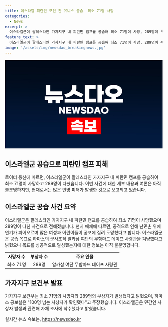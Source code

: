 ```yaml
---
title: 이스라엘 피란민 모인 칸 유니스 공습  최소 71명 사망
categories:
  - News
excerpt: >
  이스라엘군이 팔레스타인 가자지구 내 피란민 캠프를 공습해 최소 71명이 사망, 289명이 부상을 입었습니다. 공격으로 인도주의 구역이었던 알마와시는 폭격당해 난민들이 공포에 질리며 도망쳤고, 5발 이상의 포탄과 미사일이 떨어졌다는 목격담도 전해졌습니다. 이스라엘군은 하마스의 무함마드 데이프 사령관을 겨냥했으나 효과에 대한 불분명함이 제기되고 있습니다. 가자지구 보건부는 최소 71명의 사망과 289명의 부상을 보고하였으며, 하마스 공보실은 100명 이상의 사상자가 있다고 주장했습니다. 이스라엘군은 민간인 사상자 발생과 관련해 자체 조사에 착수했다고 밝혔습니다.
feature_text: >
  이스라엘군이 팔레스타인 가자지구 내 피란민 캠프를 공습해 최소 71명이 사망, 289명이 부상을 입었습니다. 공격으로 인도주의 구역이었던 알마와시는 폭격당해 난민들이 공포에 질리며 도망쳤고, 5발 이상의 포탄과 미사일이 떨어졌다는 목격담도 전해졌습니다. 이스라엘군은 하마스의 무함마드 데이프 사령관을 겨냥했으나 효과에 대한 불분명함이 제기되고 있습니다. 가자지구 보건부는 최소 71명의 사망과 289명의 부상을 보고하였으며, 하마스 공보실은 100명 이상의 사상자가 있다고 주장했습니다. 이스라엘군은 민간인 사상자 발생과 관련해 자체 조사에 착수했다고 밝혔습니다.
image: '/assets/img/newsdao_breakingnews.jpg'
---
```


<p><img src="/assets/img/newsdao_breakingnews.jpg" alt="implanttips 속보" /></p>

<h2 data-ke-size="size26">이스라엘군 공습으로 피란민 캠프 피해</h2>

<p data-ke-size="size16">로이터 통신에 따르면, 이스라엘군이 팔레스타인 가자지구 내 피란민 캠프를 공습하여 최소 71명이 사망하고 289명이 다쳤습니다. 이번 사건에 대한 세부 내용과 여론은 아직 불분명하지만, 현재로서는 많은 인명 피해가 발생한 것으로 보고되고 있습니다.</p>

<h2 data-ke-size="size24">이스라엘군 공습 사건 요약</h2>

<p data-ke-size="size16">이스라엘군은 팔레스타인 가자지구 내 피란민 캠프를 공습하여 최소 71명이 사망했으며 289명이 다친 사건으로 전해졌습니다. 현지 매체에 따르면, 공격으로 인해 난민촌 위에 연기가 피어오르며 많은 여성과 어린이들이 공포에 질려 도망쳤다고 합니다. 이스라엘군은 공습 목표로 하마스의 군사조직 알카삼 여단의 무함마드 데이프 사령관을 겨냥했다고 밝혔으나 목표를 성공적으로 달성했는지에 대한 정보는 아직 불분명합니다.</p>

<table>
  <tr>
    <td style="text-align: center; height: 17px;"><b>사망자 수</b></td>
    <td style="text-align: center; height: 17px;"><b>부상자 수</b></td>
    <td style="text-align: center; height: 17px;"><b>주요 인물</b></td>
  </tr>
  <tr>
    <td style="text-align: center; height: 17px;">최소 71명</td>
    <td style="text-align: center; height: 17px;">289명</td>
    <td style="text-align: center; height: 17px;">알카삼 여단 무함마드 데이프 사령관</td>
  </tr>
</table>

<h2 data-ke-size="size24">가자지구 보건부 발표</h2>

<p data-ke-size="size16">가자지구 보건부는 최소 71명의 사망자와 289명의 부상자가 발생했다고 밝혔으며, 하마스 공보실은 "100명 넘는 사상자가 확인됐다"고 주장했습니다. 이스라엘군은 민간인 사상자 발생과 관련해 자체 조사에 착수했다고 밝혔습니다.</p>
실시간 뉴스 속보는, <a href="https://newsdao.kr" rel="dofollow">https://newsdao.kr</a>


